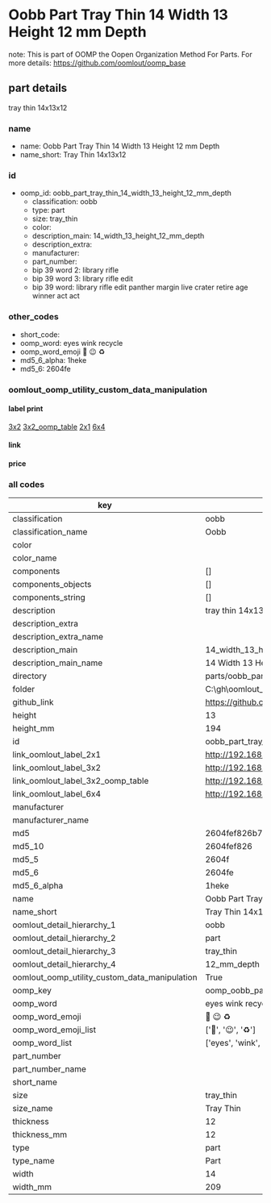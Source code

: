 # Oobb Part Tray Thin 14 Width 13 Height 12 mm Depth  

note: This is part of OOMP the Oopen Organization Method For Parts. For more details: https://github.com/oomlout/oomp_base

##  part details
  



tray thin 14x13x12



### name
* name: Oobb Part Tray Thin 14 Width 13 Height 12 mm Depth
* name_short: Tray Thin 14x13x12 
### id
* oomp_id: oobb_part_tray_thin_14_width_13_height_12_mm_depth
  * classification: oobb
  * type: part
  * size: tray_thin
  * color: 
  * description_main: 14_width_13_height_12_mm_depth
  * description_extra: 
  * manufacturer: 
  * part_number: 
  * bip 39 word 2: library rifle
  * bip 39 word 3: library rifle edit
  * bip 39 word: library rifle edit panther margin live crater retire age winner act act

### other_codes
* short_code: 
* oomp_word: eyes wink recycle
* oomp_word_emoji :eyes: :wink: :recycle:
* md5_6_alpha: 1heke
* md5_6: 2604fe






### oomlout_oomp_utility_custom_data_manipulation
#### label print
[3x2](http://192.168.1.245:1112/?label=oomp%201heke)
[3x2_oomp_table](http://192.168.1.108:1112/?label=oomp%201heke)
[2x1](http://192.168.1.242:1112/?label=oomp%201heke)
[6x4](http://192.168.1.55:1112/?label=oomp%201heke)    

#### link

                              

#### price







### all codes 
| key | value |  
| --- | --- |  
| classification | oobb |  
| classification_name | Oobb |  
| color |  |  
| color_name |  |  
| components | [] |  
| components_objects | [] |  
| components_string | [] |  
| description | tray thin 14x13x12 |  
| description_extra |  |  
| description_extra_name |  |  
| description_main | 14_width_13_height_12_mm_depth |  
| description_main_name | 14 Width 13 Height 12 mm Depth |  
| directory | parts/oobb_part_tray_thin_14_width_13_height_12_mm_depth |  
| folder | C:\gh\oomlout_oobb_version_4_generated_parts\parts\oobb_part_tray_thin_14_width_13_height_12_mm_depth |  
| github_link | https://github.com/oomlout/oomlout_oomp_part_src/tree/main/parts/oobb_part_tray_thin_14_width_13_height_12_mm_depth |  
| height | 13 |  
| height_mm | 194 |  
| id | oobb_part_tray_thin_14_width_13_height_12_mm_depth |  
| link_oomlout_label_2x1 | http://192.168.1.242:1112/?label=oomp%201heke |  
| link_oomlout_label_3x2 | http://192.168.1.245:1112/?label=oomp%201heke |  
| link_oomlout_label_3x2_oomp_table | http://192.168.1.108:1112/?label=oomp%201heke |  
| link_oomlout_label_6x4 | http://192.168.1.55:1112/?label=oomp%201heke |  
| manufacturer |  |  
| manufacturer_name |  |  
| md5 | 2604fef826b7e6520ac3f9fc8cee6c08 |  
| md5_10 | 2604fef826 |  
| md5_5 | 2604f |  
| md5_6 | 2604fe |  
| md5_6_alpha | 1heke |  
| name | Oobb Part Tray Thin 14 Width 13 Height 12 mm Depth |  
| name_short | Tray Thin 14x13x12  |  
| oomlout_detail_hierarchy_1 | oobb |  
| oomlout_detail_hierarchy_2 | part |  
| oomlout_detail_hierarchy_3 | tray_thin |  
| oomlout_detail_hierarchy_4 | 12_mm_depth |  
| oomlout_oomp_utility_custom_data_manipulation | True |  
| oomp_key | oomp_oobb_part_tray_thin_14_width_13_height_12_mm_depth |  
| oomp_word | eyes wink recycle |  
| oomp_word_emoji | :eyes: :wink: :recycle: |  
| oomp_word_emoji_list | [':eyes:', ':wink:', ':recycle:'] |  
| oomp_word_list | ['eyes', 'wink', 'recycle'] |  
| part_number |  |  
| part_number_name |  |  
| short_name |  |  
| size | tray_thin |  
| size_name | Tray Thin |  
| thickness | 12 |  
| thickness_mm | 12 |  
| type | part |  
| type_name | Part |  
| width | 14 |  
| width_mm | 209 |  
